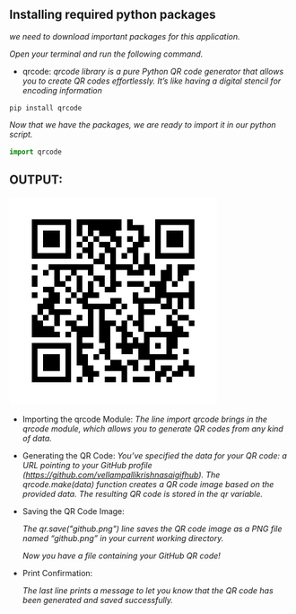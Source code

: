 ## Installing required python packages
*we need to download important packages for this application.*

*Open your terminal and run the following command.*
- qrcode:
*qrcode library is a pure Python QR code generator that allows you to create QR codes effortlessly. It’s like having a digital stencil for encoding information*

```terminal
pip install qrcode
```

*Now that we have the packages, we are ready to import it in our python script.*
```py
import qrcode
```

## OUTPUT:
![image desc](./QRcode.png)

- Importing the qrcode Module:
*The line import qrcode brings in the qrcode module, which allows you to generate QR codes from any kind of data.*

- Generating the QR Code:
  *You’ve specified the data for your QR code: a URL pointing to your GitHub profile 
    (https://github.com/vellampallikrishnasaigifhub).*
    *The qrcode.make(data) function creates a QR code image based on the provided data.*
    *The resulting QR code is stored in the qr variable.*

- Saving the QR Code Image:

  *The qr.save("github.png") line saves the QR code image as a PNG file named “github.png” in     your current working directory.*

  *Now you have a file containing your GitHub QR code!*

- Print Confirmation:

  *The last line prints a message to let you know that the QR code has been generated and saved   successfully.*
